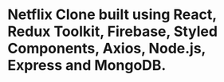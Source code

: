 # Netflix Clone built using React, Redux Toolkit, Firebase, Styled Components, Axios, Node.js, Express and MongoDB.
